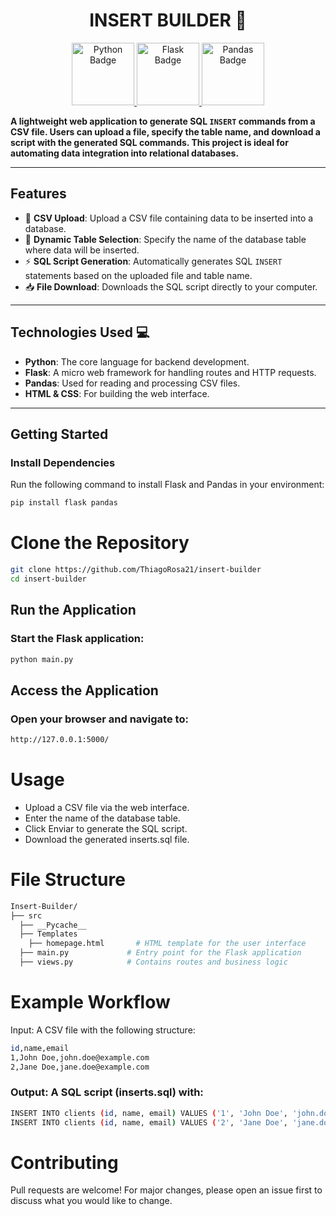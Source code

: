 <div align="center"><h1> INSERT BUILDER 🚀 </h1></div>

<div align="center">
  <a href="#">
    <img src="https://img.shields.io/badge/Python-3776AB?logo=python&logoColor=fff" alt="Python Badge" width="100">
    <img src="https://img.shields.io/badge/Flask-000000?logo=flask&logoColor=fff" alt="Flask Badge" width="100">
    <img src="https://img.shields.io/badge/Pandas-150458?logo=pandas&logoColor=fff" alt="Pandas Badge" width="100">
  </a>
</div>

**A lightweight web application to generate SQL `INSERT` commands from a CSV file. Users can upload a file, specify the table name, and download a script with the generated SQL commands. This project is ideal for automating data integration into relational databases.**

---

## Features
- 📄 **CSV Upload**: Upload a CSV file containing data to be inserted into a database.
- 📝 **Dynamic Table Selection**: Specify the name of the database table where data will be inserted.
- ⚡ **SQL Script Generation**: Automatically generates SQL `INSERT` statements based on the uploaded file and table name.
- 📥 **File Download**: Downloads the SQL script directly to your computer.

---

## Technologies Used 💻
- **Python**: The core language for backend development.
- **Flask**: A micro web framework for handling routes and HTTP requests.
- **Pandas**: Used for reading and processing CSV files.
- **HTML & CSS**: For building the web interface.

---

## Getting Started

### Install Dependencies
Run the following command to install Flask and Pandas in your environment:
```bash
pip install flask pandas
```
# Clone the Repository
```bash
git clone https://github.com/ThiagoRosa21/insert-builder
cd insert-builder
```
## Run the Application
### Start the Flask application:
```bash
python main.py
```
## Access the Application
### Open your browser and navigate to:
```bash
http://127.0.0.1:5000/
```
# Usage
- Upload a CSV file via the web interface.
- Enter the name of the database table.
- Click Enviar to generate the SQL script.
- Download the generated inserts.sql file.

# File Structure
```bash
Insert-Builder/
├── src
  ├── __Pycache__
  ├── Templates
    ├── homepage.html       # HTML template for the user interface
  ├── main.py             # Entry point for the Flask application
  ├── views.py            # Contains routes and business logic
```

# Example Workflow
Input: A CSV file with the following structure:
```bash
id,name,email
1,John Doe,john.doe@example.com
2,Jane Doe,jane.doe@example.com
```
### Output: A SQL script (inserts.sql) with:
```bash
INSERT INTO clients (id, name, email) VALUES ('1', 'John Doe', 'john.doe@example.com');
INSERT INTO clients (id, name, email) VALUES ('2', 'Jane Doe', 'jane.doe@example.com');
```
# Contributing
Pull requests are welcome! For major changes, please open an issue first to discuss what you would like to change.

